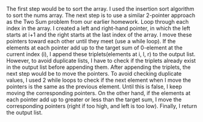 The first step would be to sort the array. I used the insertion sort algorithm to sort the nums array. The next step is to use a similar 2-pointer approach as the Two Sum problem from our earlier homework. Loop through each index in the array. I created a left and right-hand pointer, in which the left starts at i+1 and the right starts at the last index of the array. I move these pointers toward each other until they meet (use a while loop). If the elements at each pointer add up to the target sum of 0-element at the current index (i), I append these triplets(elements at i, l, r) to the output list. However, to avoid duplicate lists, I have to check if the triplets already exist in the output list before appending them. After appending the triplets, the next step would be to move the pointers. To avoid checking duplicate values, I used 2 while loops to check if the next element when I move the pointers is the same as the previous element. Until this is false, I keep moving the corresponding pointers. On the other hand, if the elements at each pointer add up to greater or less than the target sum, I move the corresponding pointers (right if too high, and left is too low). Finally, I return the output list.
